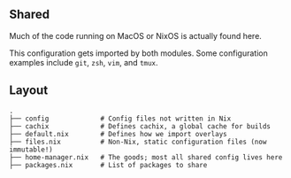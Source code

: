 ## Shared
Much of the code running on MacOS or NixOS is actually found here.

This configuration gets imported by both modules. Some configuration examples include `git`, `zsh`, `vim`, and `tmux`.

## Layout
```
.
├── config             # Config files not written in Nix
├── cachix             # Defines cachix, a global cache for builds
├── default.nix        # Defines how we import overlays 
├── files.nix          # Non-Nix, static configuration files (now immutable!)
├── home-manager.nix   # The goods; most all shared config lives here
├── packages.nix       # List of packages to share

```
